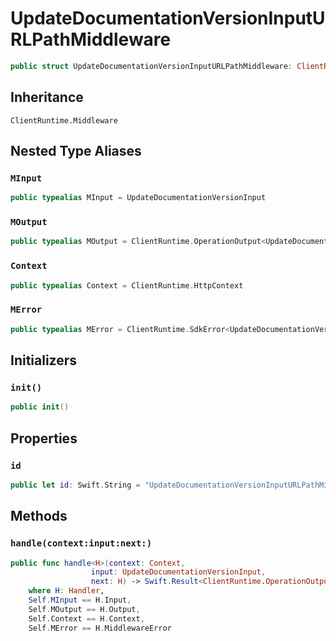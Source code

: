# UpdateDocumentationVersionInputURLPathMiddleware

``` swift
public struct UpdateDocumentationVersionInputURLPathMiddleware: ClientRuntime.Middleware 
```

## Inheritance

`ClientRuntime.Middleware`

## Nested Type Aliases

### `MInput`

``` swift
public typealias MInput = UpdateDocumentationVersionInput
```

### `MOutput`

``` swift
public typealias MOutput = ClientRuntime.OperationOutput<UpdateDocumentationVersionOutputResponse>
```

### `Context`

``` swift
public typealias Context = ClientRuntime.HttpContext
```

### `MError`

``` swift
public typealias MError = ClientRuntime.SdkError<UpdateDocumentationVersionOutputError>
```

## Initializers

### `init()`

``` swift
public init() 
```

## Properties

### `id`

``` swift
public let id: Swift.String = "UpdateDocumentationVersionInputURLPathMiddleware"
```

## Methods

### `handle(context:input:next:)`

``` swift
public func handle<H>(context: Context,
                  input: UpdateDocumentationVersionInput,
                  next: H) -> Swift.Result<ClientRuntime.OperationOutput<UpdateDocumentationVersionOutputResponse>, MError>
    where H: Handler,
    Self.MInput == H.Input,
    Self.MOutput == H.Output,
    Self.Context == H.Context,
    Self.MError == H.MiddlewareError
```

